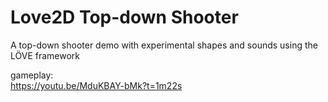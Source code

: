 # Love2D Top-down Shooter

A top-down shooter demo with experimental shapes and sounds using the LÖVE framework  
  
gameplay:    
https://youtu.be/MduKBAY-bMk?t=1m22s  
